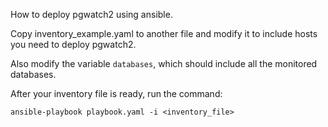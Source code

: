 How to deploy pgwatch2 using ansible.

Copy inventory\_example.yaml to another file and modify it to include hosts you need to deploy pgwatch2.

Also modify the variable `databases`, which should include all the monitored databases.

After your inventory file is ready, run the command:

```
ansible-playbook playbook.yaml -i <inventory_file>
```  
